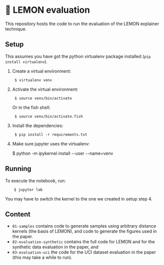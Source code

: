 🍋 LEMON evaluation
=================================

This repository hosts the code to run the evaluation of the LEMON explainer technique.

## Setup

This assumes you have got the python virtualenv package installed (`pip install virtualenv`).

1. Create a virtual environment:

        $ virtualenv venv

2. Activate the virtual environment:

        $ source venv/bin/activate

   Or in the fish shell:

        $ source venv/bin/activate.fish

3. Install the dependencies:

        $ pip install -r requirements.txt

4. Make sure jupyter uses the virtualenv:

	$ python -m ipykernel install --user --name=venv


## Running

To execute the notebook, run:

        $ jupyter lab

You may have to switch the kernel to the one we created in setup step 4.

## Content

- `01-samples` contains code to generate samples using arbitrary distance kernels (the basis of LEMON), and code to generate the figures used in the paper.
- `02-evaluation-synthetic` contains the full code for LEMON and for the synthetic data evaluation in the paper, and 
- `03-evaluation-uci` the code for the UCI dataset evaluation in the paper (this may take a while to run).